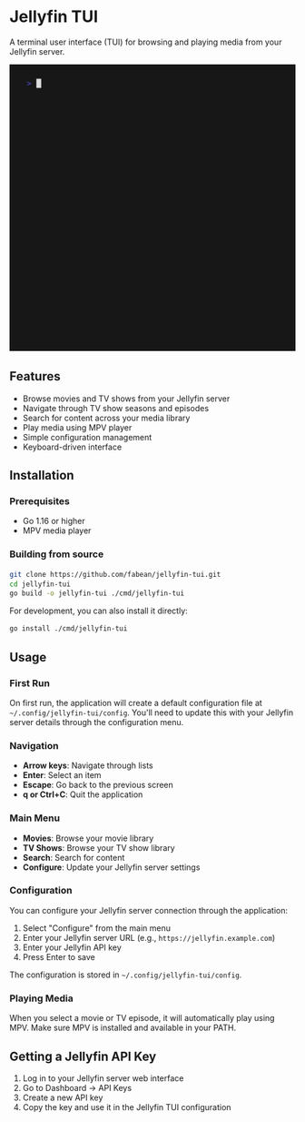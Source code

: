 # Jellyfin TUI

A terminal user interface (TUI) for browsing and playing media from your Jellyfin server.

![Jellyfin TUI Screenshot](jellyfin-tui.gif)

## Features

- Browse movies and TV shows from your Jellyfin server
- Navigate through TV show seasons and episodes
- Search for content across your media library
- Play media using MPV player
- Simple configuration management
- Keyboard-driven interface

## Installation

### Prerequisites

- Go 1.16 or higher
- MPV media player

### Building from source

```bash
git clone https://github.com/fabean/jellyfin-tui.git
cd jellyfin-tui
go build -o jellyfin-tui ./cmd/jellyfin-tui
```

For development, you can also install it directly:

```bash
go install ./cmd/jellyfin-tui
```
## Usage

### First Run

On first run, the application will create a default configuration file at `~/.config/jellyfin-tui/config`. You'll need to update this with your Jellyfin server details through the configuration menu.

### Navigation

- **Arrow keys**: Navigate through lists
- **Enter**: Select an item
- **Escape**: Go back to the previous screen
- **q or Ctrl+C**: Quit the application

### Main Menu

- **Movies**: Browse your movie library
- **TV Shows**: Browse your TV show library
- **Search**: Search for content
- **Configure**: Update your Jellyfin server settings

### Configuration

You can configure your Jellyfin server connection through the application:

1. Select "Configure" from the main menu
2. Enter your Jellyfin server URL (e.g., `https://jellyfin.example.com`)
3. Enter your Jellyfin API key
4. Press Enter to save

The configuration is stored in `~/.config/jellyfin-tui/config`.

### Playing Media

When you select a movie or TV episode, it will automatically play using MPV. Make sure MPV is installed and available in your PATH.

## Getting a Jellyfin API Key

1. Log in to your Jellyfin server web interface
2. Go to Dashboard → API Keys
3. Create a new API key
4. Copy the key and use it in the Jellyfin TUI configuration
